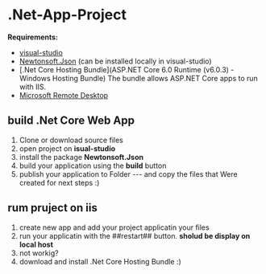 # .Net-App-Project

**Requirements:**

* [visual-studio](https://visualstudio.microsoft.com/vs/mac/) 
* [Newtonsoft.Json](https://www.newtonsoft.com/json) (can be installed locally in visual-studio)
* [.Net Core Hosting Bundle](ASP.NET Core 6.0 Runtime (v6.0.3) - Windows Hosting Bundle) The bundle allows ASP.NET Core apps to run with IIS.
* [Microsoft Remote Desktop](https://apps.apple.com/us/app/microsoft-remote-desktop/id1295203466?mt=12) 

## build .Net Core Web App

1. Clone or download source files
1. open project on **isual-studio**
1. install the package **Newtonsoft.Json**
1. build your application using the **build** button
1. publish your application to Folder --- and copy the files that Were created
 for next steps :)

## rum pruject on iis 

1. create new app and add your project applicatin your files 
1. run your applicatin with the ##restart## button. **sholud be display on local host**
1. not workig?
1. download and install .Net Core Hosting Bundle
 :)

